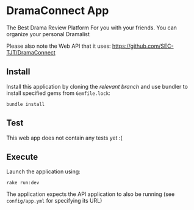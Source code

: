 # DramaConnect App

The Best Drama Review Platform For you with your friends. You can organize your personal Dramalist

Please also note the Web API that it uses: <https://github.com/SEC-TJT/DramaConnect>

## Install

Install this application by cloning the *relevant branch* and use bundler to install specified gems from `Gemfile.lock`:

```shell
bundle install
```

## Test

This web app does not contain any tests yet :(

## Execute

Launch the application using:

```shell
rake run:dev
```

The application expects the API application to also be running (see `config/app.yml` for specifying its URL)
